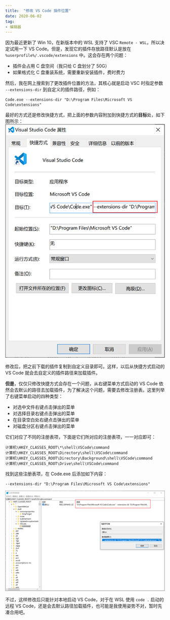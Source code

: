 ```yaml
---
title:  "修改 VS Code 插件位置"
date: 2020-06-02
tag:
- 编辑器
---
```


因为最近更新了 Win 10，在新版本中的 WSL 支持了 VSC `Remote - WSL`，所以决定试用一下 VS Code。但是，发现它的插件存放路径默认是放在 `%userprofile%/.vscode/extensions` 中。这会存在两个问题：

- 插件会占用 C 盘空间（我只给 C 盘划分了 50G）
- 如果格式化 C 盘重装系统，需要重新安装插件，费时费力

然后，我在网上搜索到了更改插件位置的方法，其核心就是启动 VSC 时指定参数 `--extensions-dir` 到自定义的插件路径，例如：

```
Code.exe --extensions-dir "D:\Program Files\Microsoft VS Code\extensions"
```

最好的方式还是修改快捷方式，把上面的参数内容附加到快捷方式的**目标**处，如下图所示：
![VSC 快捷方式](/assets/image/posts/2020-06-02-01.png?style=centerme)

修改后，把之前下载的插件复制到自定义目录即可。这样，以后从快捷方式启动的 VS Code 就会去自定义的插件路径来加载插件。

**但是**，仅仅只修改快捷方式会存在一个问题，从右键菜单方式启动的 VS Code 依然会去默认的路径去加载插件，为了解决这个问题，需要去修改注册表。这里列举了右键菜单启动的四种类型：

- 对选中文件右键点击弹出的菜单
- 对选择目录右键点击弹出的菜单
- 在目录空白处右键点击弹出的菜单
- 对磁盘分区右键点击弹出的菜单

它们对应了不同的注册表项，下面是它们所对应的注册表项，一一对应即可：

```
计算机\HKEY_CLASSES_ROOT\*\shell\VSCode\command
计算机\HKEY_CLASSES_ROOT\Directory\shell\VSCode\command
计算机\HKEY_CLASSES_ROOT\Directory\Background\shell\VSCode\command
计算机\HKEY_CLASSES_ROOT\Drive\shell\VSCode\command
```

找到这些注册表项，在 Code.exe 后添加如下内容：
```
--extensions-dir "D:\Program Files\Microsoft VS Code\extensions"
```

![VSC 注册表修改](/assets/image/posts/2020-06-02-02.png?style=centerme)

不过，这样修改后只能针对本地启动 VS Code，对于在 WSL 使用 `code .` 启动的远程 VS Code，还是会去默认路径加载插件，也可能是我使用姿势不对，暂时先凑合用吧。